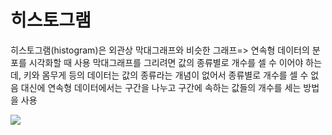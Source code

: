 # 히스토그램
히스토그램(histogram)은 외관상 막대그래프와 비슷한 그래프=> 연속형 데이터의 분포를 시각화할 때 사용
막대그래프를 그리려면 값의 종류별로 개수를 셀 수 이어야 하는데, 키와 몸무게 등의 데이터는 값의 종류라는 개념이 없어서 종류별로 개수를 셀 수 없음
대신에 연속형 데이터에서는 구간을 나누고 구간에 속하는 값들의 개수를 세는 방법을 사용

![](https://keydifferences.com/wp-content/uploads/2016/04/bar-graph-vs-histogram.jpg)